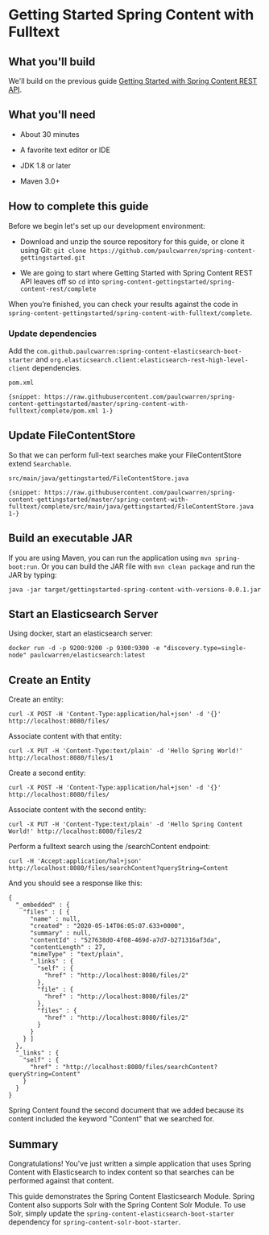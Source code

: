 # Getting Started Spring Content with Fulltext

## What you'll build

We'll build on the previous guide [Getting Started with Spring Content REST API](spring-content-rest-docs.md).

## What you'll need

- About 30 minutes

- A favorite text editor or IDE

- JDK 1.8 or later

- Maven 3.0+

## How to complete this guide

Before we begin let's set up our development environment:

- Download and unzip the source repository for this guide, or clone it
using Git: `git clone https://github.com/paulcwarren/spring-content-gettingstarted.git`

- We are going to start where Getting Started with Spring Content REST API leaves off so
 `cd` into `spring-content-gettingstarted/spring-content-rest/complete`

When you’re finished, you can check your results against the code in
`spring-content-gettingstarted/spring-content-with-fulltext/complete`.

### Update dependencies

Add the `com.github.paulcwarren:spring-content-elasticsearch-boot-starter` and `org.elasticsearch.client:elasticsearch-rest-high-level-client` dependencies.

`pom.xml`

```
{snippet: https://raw.githubusercontent.com/paulcwarren/spring-content-gettingstarted/master/spring-content-with-fulltext/complete/pom.xml 1-}
```

## Update FileContentStore

So that we can perform full-text searches make your FileContentStore extend `Searchable`.  

`src/main/java/gettingstarted/FileContentStore.java`

```
{snippet: https://raw.githubusercontent.com/paulcwarren/spring-content-gettingstarted/master/spring-content-with-fulltext/complete/src/main/java/gettingstarted/FileContentStore.java 1-}
```

## Build an executable JAR

If you are using Maven, you can run the application using `mvn spring-boot:run`.
Or you can build the JAR file with `mvn clean package` and run the JAR
by typing:

`java -jar target/gettingstarted-spring-content-with-versions-0.0.1.jar`

## Start an Elasticsearch Server

Using docker, start an elasticsearch server:

`docker run -d -p 9200:9200 -p 9300:9300 -e "discovery.type=single-node" paulcwarren/elasticsearch:latest`

## Create an Entity

Create an entity:

`curl -X POST -H 'Content-Type:application/hal+json' -d '{}' http://localhost:8080/files/`

Associate content with that entity:

`curl -X PUT -H 'Content-Type:text/plain' -d 'Hello Spring World!' http://localhost:8080/files/1`

Create a second entity:

`curl -X POST -H 'Content-Type:application/hal+json' -d '{}' http://localhost:8080/files/`

Associate content with the second entity:

`curl -X PUT -H 'Content-Type:text/plain' -d 'Hello Spring Content World!' http://localhost:8080/files/2`

Perform a fulltext search using the /searchContent endpoint:

`curl -H 'Accept:application/hal+json' http://localhost:8080/files/searchContent?queryString=Content`   

And you should see a response like this:

```
{
  "_embedded" : {
    "files" : [ {
      "name" : null,
      "created" : "2020-05-14T06:05:07.633+0000",
      "summary" : null,
      "contentId" : "527638d0-4f08-469d-a7d7-b271316af3da",
      "contentLength" : 27,
      "mimeType" : "text/plain",
      "_links" : {
        "self" : {
          "href" : "http://localhost:8080/files/2"
        },
        "file" : {
          "href" : "http://localhost:8080/files/2"
        },
        "files" : {
          "href" : "http://localhost:8080/files/2"
        }
      }
    } ]
  },
  "_links" : {
    "self" : {
      "href" : "http://localhost:8080/files/searchContent?queryString=Content"
    }
  }
}
```

Spring Content found the second document that we added because its content
included the keyword "Content" that we searched for.  

## Summary

Congratulations!  You've just written a simple application that uses Spring
Content with Elasticsearch to index content so that searches can be performed
against that content.

This guide demonstrates the Spring Content Elasticsearch Module.  Spring Content
also supports Solr with the Spring Content Solr Module.  To use Solr, simply
update the `spring-content-elasticsearch-boot-starter` dependency for
`spring-content-solr-boot-starter`.
